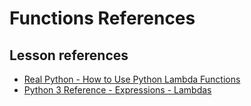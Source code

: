 <h1>
  <span class="headline">Functions</span>
  <span class="subhead">References</span>
</h1>

## Lesson references

- [Real Python - How to Use Python Lambda Functions](https://realpython.com/python-lambda/)
- [Python 3 Reference - Expressions - Lambdas](https://docs.python.org/3/reference/expressions.html#lambda)
